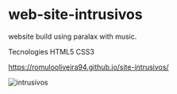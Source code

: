 # web-site-intrusivos
website build using paralax with music.

Tecnologies
HTML5
CSS3
 
 https://romulooliveira94.github.io/site-intrusivos/
 
![intrusivos](https://user-images.githubusercontent.com/99622544/156275762-cafe2b0a-8b8d-407c-b37d-59d76b248433.gif)
